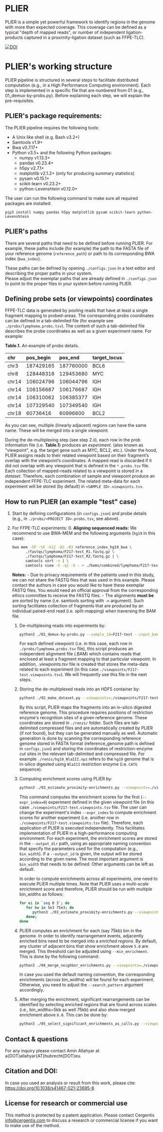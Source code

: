 # PLIER
PLIER is a simple yet powerful framework to identify regions in the genome with more than expected coverage. 
This coverage can be defined as a typical "depth of mapped reads", or number of independent ligation-products 
captured in a proximity-ligation dataset (such as FFPE-TLC).

[![DOI](https://github.com/deLaatLab/PLIER/blob/main/zenodo.doi.svg)](https://zenodo.org/badge/latestdoi/300543907)

# PLIER's working structure
PLIER pipeline is structured in several steps to facilitate distributed computation (e.g., in a High Performance Computing environment).
Each step is implemented in a specific file that are numbered from 01 (e.g., 01_demux-by-probs.py).
Before explaining each step, we will explain the pre-requisites. 

## PLIER's package requirements:
The PLIER pipeline requires the following tools:
- A Unix like shell (e.g. Bash v3.2+)
- Samtools v1.9+
- Bwa v0.7.17+
- Python v3.5+ and the following Python packages:
    - numpy v1.13.3+
    - pandas v0.23.4+
    - h5py v2.7.1+
    - matplotlib v2.1.2+ (only for producing summary statistics)
    - pysam v0.15.1+
    - scikit-learn v0.23.2+
    - python-Levenshtein v0.12.0+

The user can run the following command to make sure all required packages are installed:
```
pip3 install numpy pandas h5py matplotlib pysam scikit-learn python-Levenshtein
```

## PLIER's paths
There are several paths that need to be defined before running PLIER.
For example, these paths include (for example) the path to the FASTA file of your reference genome (`reference_path`) or path to its
corresponding BWA index (`bwa_index`).

These paths can be defined by opening `./configs.json` in a text editor and describing the proper paths in your system.  
Please adjust the exemplar paths that are already defined in `./configs.json` to point to the proper files in your system before running PLIER.  

## Defining probe sets (or viewpoints) coordinates
FFPE-TLC data is generated by pooling reads that have at least a single fragment mapping to probed-areas.
The corresponding probs coordinates can be defined in a tab-delimited file (for example see `./probs/lymphoma.probs.tsv`). 
The content of such a tab-delimited file describes the probe coordinates as well as a given experiment name. For example:

**Table.1.** An example of probs details.

|chr|pos_begin|pos_end|target_locus
|:---|:---|:---|:---|
|chr3|187429165|187760000|BCL6
|chr8|128448316|129453680|MYC
|chr14 |106024796|106044796|IGH
|chr14 |106156687|106176687|IGH
|chr14 |106310062|106385377|IGH
|chr14 |107329540|107349540|IGH
|chr18|60736416|60996600|BCL2

As you can see, multiple (linearly adjacent) regions can have the same name. These will be merged into a single *viewpoint*.

During the de-multiplexing step (see step 2.ii), each row in the prob information file (i.e. **Table.1**) produces an *experiment*. 
(also known as "viewpoint", e.g. the target gene such as MYC, BCL2, etc.). Under the hood, PLIER
assigns reads to their related viewpoint based on their fragment’s overlap with the viewpoint’s coordinates. 
A mapped read is discarded if it did not overlap with any viewpoint that is defined in the `*.probs.tsv` file.
Each collection of mapped-reads related to a viewpoint is stored in a *dataset*.
Therefore, each combination of sample and viewpoint produce an independent FFPE-TLC experiment. 
The related meta-data for each experiment will be stored (by default) in `<SAMPLE ID>.viewpoints.tsv`.

## How to run PLIER (an example "test" case)
1. Start by defining configurations (in `configs.json`) and probe details (e.g., in `./probs/<PROJECT ID>.probs.tsv`, see above).
   
2. For FFPE-TLC experiments:
   0. **Aligning sequenced reads:**
      We recommend to use BWA-MEM and the following arguments (`hg19` in this case):
      ```bash
      bwa mem -SP -t6 -k12 -A2 -B3 reference_index_hg19_bwa \
            ./fastqs/lymphoma/F217-test_R1.fastq.gz \
            ./fastqs/lymphoma/F217-test_R2.fastq.gz | \
            samtools sort -n | \
            samtools view -h -q1 -b - > ./bams/combined/lymphoma/F217-test.bam
      ```
      **Notes:**
         - Due to privacy requirements of the patients used in this study, we can not share the FASTQ files that was used in this example. Please contact the authors in case you would like
           to have these exemplar FASTQ files. You would need an official approval from the corresponding ethics committee to
           receive the FASTQ files.
         - The alignments **must be** are sorted by name (i.e. samtools sorting with `-n` argument). Such sorting facilitates
         collection of fragments that are produced by an individual paired-end read (i.e. split-mapping) when traversing the BAM file.
   
   1. De-multiplexing reads into experiments by: 
      ```bash
      python3 ./01_demux-by-probs.py --sample_id=F217-test --input_bam=./bams/combined/lymphoma/F217-test.bam --probs=./probs/lymphoma.probs.tsv --genome=hg19 
      ```
      For each defined viewpoint (i.e. in this case, each row in `./probs/lymphoma.probs.tsv` file), this script produces an independent 
      alignment file (.BAM) which contains reads that enclosed at least a fragment mapping to that particular viewpoint.
      In addition, *.viewpoints.tsv* file is created that stores the meta-data related to each experiment (in this case `./viewpoints/F217-test.viewpoints.tsv`).
      We will frequently use this file in the next steps.
      
   2. Storing the de-multiplexed reads into an HDF5 container by:
      ```bash
      python3 ./02_make_dataset.py --viewpoints=./viewpoints/F217-test.viewpoints.tsv
      ```
      By this script, PLIER maps the fragments into an in-silico digested reference genome. This procedure requires positions of restriction enzyme's
      recognition sites of a given reference genome. These coordinates are stored in `./renzs/` folder. 
      Such files are tab-delimited compressed files and are automatically created by PLIER (if not found), but they can be 
      generated manually as well. 
      Automatic generation is done by scanning the corresponding reference genome stored in FASTA format (reference_genome path is defined in `configs.json`) 
      and storing the coordinates of restriction-enzyme cut sites in the relevant tab-delimited and compressed file. 
      For example `./renzs/hg19_NlaIII.npz` refers to the `hg19` genome that is in-silico digested using `NlaIII` restriction 
      enzyme (i.e. `CATG` sequence).
   
   3. Computing enrichment scores using PLIER by: 
      ```bash
      python3 ./03_estimate_proximity-enrichments.py --viewpoints=./viewpoints/F217-test.viewpoints.tsv --expr_index=0 --bin_width=75e3
      ```
      This command computes the enrichment scores for the first (`--expr_index=0`) experiment defined in the given *viewpoint* 
      file (in this case `./viewpoints/F217-test.viewpoints.tsv` file. The
      user can change the experiment's index `--expr_index` to compute enrichment scores for another experiment 
      (i.e. another row in `./viewpoints/F217-test.viewpoints.tsv` file). 
      Therefore, each application of PLIER is executed independently. This facilitates implementation of PLIER in a high-performance computing environment.
      For each experiment, the enrichment scores are stored in the `--output_dir` path, using an appropriate naming convention that specify the parameters 
      used for the computation (e.g., `bin_width`). If a `--output_id` is given, the output will be stored according to the given name.
      The most important argument is `bin_width` that needs to be defined. Other arguments can be left as default. 
      
      In order to compute enrichments across all experiments, one need to execute PLIER multiple times. Note that PLIER uses a 
      multi-scale enrichment score and therefore, PLIER should be run with multiple bin_widths as follows: 
      ```bash
      for ei in `seq 0 3`; do
         for bw in 5e3 75e3; do
            python3 ./03_estimate_proximity-enrichments.py --viewpoints=./viewpoints/F217-test.viewpoints.tsv --expr_index=${ei} --bin_width=${bw} --n_epoch=10;
         done; 
      done
      ```
   4. PLIER computes an enrichment for each (say 75kb) bin in the genome. In order to identify rearrangement events, 
      adjacently enriched bins need to be merged into a *enriched regions*. By default, any cluster of adjacent bins that show
      enrichment above `5.0` are merged. This threshold can be adjusted using `--min_enrichment`.  
      This is done by the following command:
      ```bash
      python3 ./04_merge_neighbor_enrichments.py --viewpoints=./viewpoints/F217-test.viewpoints.tsv
      ```
      In case you used the default naming convention, the corresponding enrichments (across bin_widths) will be found for each experiment.
      Otherwise, you need to adjust the `--search_pattern` argument accordingly.
   
   5. After merging the enrichment, significant rearrangements can be identified by selecting 
      enriched regions that are found across scales (i.e., bin_widths=5kb as well 75kb) and also show merged enrichment 
      above `8.0`. This can be done by:
      ```bash
      python3 ./05_select_significant_enrichments_as_calls.py --viewpoints=./viewpoints/F217-test.viewpoints.tsv
      ```

## Contact & questions
For any inquiry please contact Amin Allahyar at a{DOT}allahyar{AT}hubrecht{DOT}eu.

## Citation and DOI:
In case you used an analysis or result from this work, please cite:
https://doi.org/10.1038/s41467-021-23695-8


## License for research or commercial use
This method is protected by a patent application.
Please contact Cergentis [info@cergentis.com](mailto:info@cergentis.com) to discuss a research or commercial license if you want to make use of the method.


